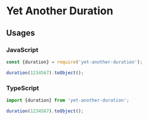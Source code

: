 # Yet Another Duration

## Usages

### JavaScript

```JavaScript
const {duration} = require('yet-another-duration');

duration(1234567).toObject();
```

### TypeScript

```typescript
import {duration} from 'yet-another-duration';

duration(1234567).toObject();
```
